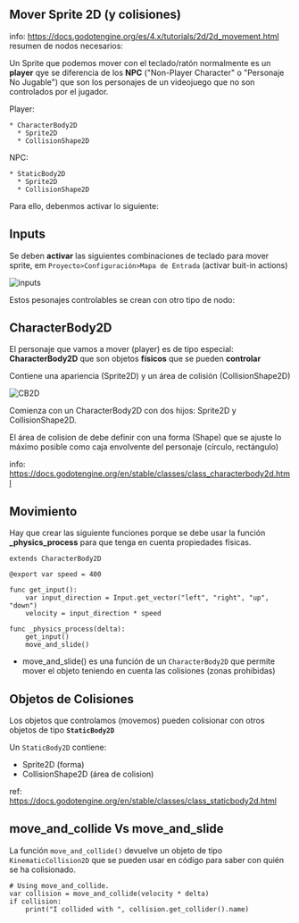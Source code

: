 ## Mover Sprite 2D (y colisiones) 

info: https://docs.godotengine.org/es/4.x/tutorials/2d/2d_movement.html
resumen de nodos necesarios: 

Un Sprite que podemos mover con el teclado/ratón normalmente es un **player** qye se diferencia de los **NPC** ("Non-Player Character" o "Personaje No Jugable") que son los personajes de un videojuego que no son controlados por el jugador. 


Player:
```
* CharacterBody2D
  * Sprite2D
  * CollisionShape2D
```
NPC: 
```
* StaticBody2D
  * Sprite2D
  * CollisionShape2D
```

Para ello, debenmos activar lo siguiente:

## Inputs 

Se deben **activar** las siguientes combinaciones de teclado para mover sprite, em ``Proyecto>Configuración>Mapa de Entrada`` (activar buit-in actions)

![inputs](https://docs.godotengine.org/es/4.x/_images/movement_inputs.webp)



Estos pesonajes controlables se crean con otro tipo de nodo:

## CharacterBody2D 

El personaje que vamos a mover (player) es de tipo especial: **CharacterBody2D**  que son objetos **físicos** que se pueden **controlar**

Contiene una apariencia (Sprite2D) y un área de colisión (CollisionShape2D) 

![CB2D](https://docs.godot.community/_images/kbscene.webp) 


Comienza con un CharacterBody2D con dos hijos: Sprite2D y CollisionShape2D.

El área de colision de debe definir con una forma (Shape) que se ajuste lo máximo posible como caja envolvente del personaje (círculo, rectángulo) 

info: https://docs.godotengine.org/en/stable/classes/class_characterbody2d.html


## Movimiento 

Hay que crear las siguiente funciones porque se debe usar la función **_physics_process** para que tenga en cuenta propiedades físicas.

```
extends CharacterBody2D

@export var speed = 400

func get_input():
	var input_direction = Input.get_vector("left", "right", "up", "down")
	velocity = input_direction * speed

func _physics_process(delta):
	get_input()
	move_and_slide()

```


* move_and_slide() es una función de un ``CharacterBody2D`` que permite mover el objeto teniendo en cuenta las colisiones (zonas prohibidas) 




## Objetos de Colisiones

Los objetos que controlamos (movemos) pueden colisionar con otros objetos de tipo **``StaticBody2D``**

Un ``StaticBody2D`` contiene:

- Sprite2D (forma)
- CollisionShape2D (área de colision) 

ref: https://docs.godotengine.org/en/stable/classes/class_staticbody2d.html



## move_and_collide Vs move_and_slide


La función ``move_and_collide()``  devuelve un objeto de tipo ``KinematicCollision2D`` que se pueden usar en código para saber con quién se ha colisionado.

```
# Using move_and_collide.
var collision = move_and_collide(velocity * delta)
if collision:
	print("I collided with ", collision.get_collider().name)
```

 
